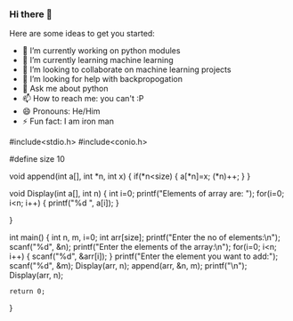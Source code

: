 ### Hi there 👋

Here are some ideas to get you started:

- 🔭 I’m currently working on python modules
- 🌱 I’m currently learning machine learning
- 👯 I’m looking to collaborate on machine learning projects
- 🤔 I’m looking for help with backpropogation
- 💬 Ask me about python
- 📫 How to reach me: you can't :P
- 😄 Pronouns: He/Him
- ⚡ Fun fact: I am iron man




#include<stdio.h>
#include<conio.h>

#define size 10

void append(int a[], int *n, int x)
{
	if(*n<size)
	{
	a[*n]=x;
	(*n)++;
    }
}

void Display(int a[], int n)
{
	int i=0;
		printf("Elements of array are: ");
		for(i=0; i<n; i++)
		{
			printf("%d ", a[i]);
		}
		
}


int main()
{
	int n, m, i=0;
	int arr[size];
	printf("Enter the no of elements:\n");
	scanf("%d", &n);
	printf("Enter the elements of the array:\n");
	for(i=0; i<n; i++)
	{
		scanf("%d", &arr[i]);
	}
	printf("Enter the element you want to add:");
	scanf("%d", &m);
	Display(arr, n);
	append(arr, &n, m);
	printf("\n");
	Display(arr, n);
	
	return 0;
	
}
